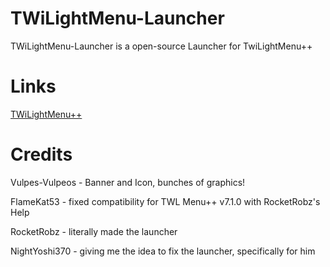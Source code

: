 # TWiLightMenu-Launcher
TWiLightMenu-Launcher is a open-source Launcher for TwiLightMenu++

# Links
[TWiLightMenu++](https://github.com/RocketRobz/TWiLightMenu)


# Credits
Vulpes-Vulpeos - Banner and Icon, bunches of graphics!

FlameKat53 - fixed compatibility for TWL Menu++ v7.1.0 with RocketRobz's Help

RocketRobz - literally made the launcher

NightYoshi370 - giving me the idea to fix the launcher, specifically for him
